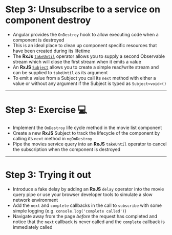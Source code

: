 # Step 3: Unsubscribe to a service on component destroy

<div class="dense">

- Angular provides the `OnDestroy` hook to allow executing code when a component is destroyed
- This is an ideal place to clean up component specific resources that have been created during its lifetime
- The **RxJs** [`takeUntil`](https://rxjs.dev/api/operators/takeUntil) operator allows you to supply a second Observable stream which will close the first stream when it emits a value
- An **RxJS** [`Subject`](https://rxjs.dev/guide/subject) allows you to create a simple read/write stream and can be supplied to `takeUntil` as its argument
- To emit a value from a Subject you call its `next` method with either a value or without any argument if the Subject is typed as `Subject<void>()`

</div>

---

# Step 3: Exercise 💻

<div class="dense">

- Implement the `OnDestroy` life cycle method in the movie list component
- Create a new **RxJS** Subject to track the lifecycle of the component by calling its `next` method in `ngOnDestroy`
- Pipe the movies service query into an **RxJS** `takeUntil` operator to cancel the subscription when the component is destroyed

</div>

---

# Step 3: Trying it out

<div class="dense">

- Introduce a fake delay by adding an **RxJS** `delay` operator into the movie query pipe or use your browser developer tools to simulate a slow network environment
- Add the `next` and `complete` callbacks in the call to `subscribe` with some simple logging (e.g. `console.log('complete called')`)
- Navigate away from the page _before_ the request has completed and notice that the `next` callback is never called and the `complete` callback is immediately called

</div>
